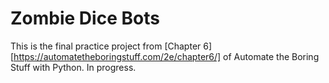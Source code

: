 # Zombie Dice Bots

This is the final practice project from [Chapter 6][https://automatetheboringstuff.com/2e/chapter6/] of Automate the Boring Stuff with Python. In progress.
